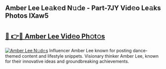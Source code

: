 ## Amber Lee Le𝚊k𝚎d N𝚞𝚍e - Part-7JY Vid𝚎o Le𝚊ks Photos IXaw5

# <h2><a href="http://fbdj433.evod.top/?m=Amber+Lee">🔗 👉🔴 Amber Lee Vid𝚎o Ph𝚘t𝚘s</a></h2>

[![Amber Lee N𝚞d𝚎s](https://i.imgur.com/8V9OHl7.gif)](http://fbdj433.evod.top/?m=Amber+Lee)
Influencer Amber Lee known for posting dance-themed content and lifestyle snippets. Visionary thinker Amber Lee, known for their innovative ideas and groundbreaking achievements. 
